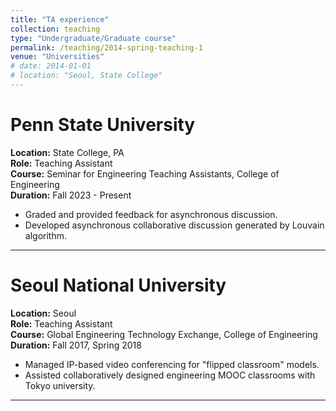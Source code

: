 ```yaml
---
title: "TA experience"
collection: teaching
type: "Undergraduate/Graduate course"
permalink: /teaching/2014-spring-teaching-1
venue: "Universities"
# date: 2014-01-01
# location: "Seoul, State College"
---
```

<!-- more -->
# Penn State University
**Location:** State College, PA  
**Role:** Teaching Assistant  
**Course:** Seminar for Engineering Teaching Assistants, College of Engineering  
**Duration:** Fall 2023 - Present  
- Graded and provided feedback for asynchronous discussion.
- Developed asynchronous collaborative discussion generated by Louvain algorithm. 

---

# Seoul National University
**Location:** Seoul  
**Role:** Teaching Assistant  
**Course:** Global Engineering Technology Exchange, College of Engineering  
**Duration:** Fall 2017, Spring 2018  
- Managed IP-based video conferencing for "flipped classroom" models.
- Assisted collaboratively designed engineering MOOC classrooms with Tokyo university.

---
